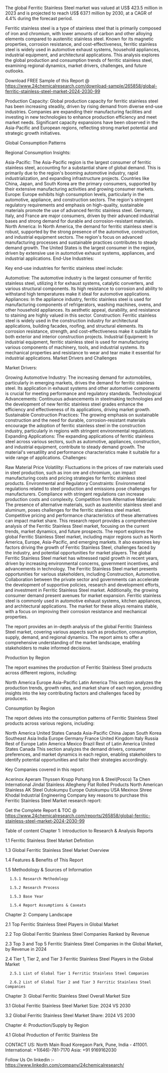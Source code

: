 The global Ferritic Stainless Steel market was valued at US$ 423.5 million in 2023 and is projected to reach US$ 637.1 million by 2030, at a CAGR of 4.4% during the forecast period.

Ferritic stainless steel is a type of stainless steel that is primarily composed of iron and chromium, with lower amounts of carbon and other alloying elements compared to austenitic stainless steel. Known for its magnetic properties, corrosion resistance, and cost-effectiveness, ferritic stainless steel is widely used in automotive exhaust systems, household appliances, industrial equipment, and architectural applications. This analysis explores the global production and consumption trends of ferritic stainless steel, examining regional dynamics, market drivers, challenges, and future outlooks.

Download FREE Sample of this Report @ https://www.24chemicalresearch.com/download-sample/265858/global-ferritic-stainless-steel-market-2024-2030-99

Production Capacity: Global production capacity for ferritic stainless steel has been increasing steadily, driven by rising demand from diverse end-use industries. Companies are expanding their manufacturing facilities and investing in new technologies to enhance production efficiency and meet market needs. Significant capacity expansions have been observed in the Asia-Pacific and European regions, reflecting strong market potential and strategic growth initiatives.

Global Consumption Patterns

Regional Consumption Insights:

Asia-Pacific: The Asia-Pacific region is the largest consumer of ferritic stainless steel, accounting for a substantial share of global demand. This is primarily due to the region's booming automotive industry, rapid industrialization, and expanding infrastructure projects. Countries like China, Japan, and South Korea are the primary consumers, supported by their extensive manufacturing activities and growing consumer markets.
Europe: Europe exhibits high consumption levels, particularly in the automotive, appliance, and construction sectors. The region's stringent regulatory requirements and emphasis on high-quality, sustainable materials promote the use of advanced ferritic stainless steel. Germany, Italy, and France are major consumers, driven by their advanced industrial bases and strong demand for durable and corrosion-resistant materials.
North America: In North America, the demand for ferritic stainless steel is robust, supported by the strong presence of the automotive, construction, and industrial equipment sectors. The region's focus on advanced manufacturing processes and sustainable practices contributes to steady demand growth. The United States is the largest consumer in the region, driven by extensive use in automotive exhaust systems, appliances, and industrial applications.
End-Use Industries:

Key end-use industries for ferritic stainless steel include:

Automotive: The automotive industry is the largest consumer of ferritic stainless steel, utilizing it for exhaust systems, catalytic converters, and various structural components. Its high resistance to corrosion and ability to withstand high temperatures make it ideal for automotive applications.
Appliances: In the appliance industry, ferritic stainless steel is used for manufacturing components of refrigerators, washing machines, ovens, and other household appliances. Its aesthetic appeal, durability, and resistance to staining are highly valued in this sector.
Construction: Ferritic stainless steel is widely used in the construction industry for architectural applications, building facades, roofing, and structural elements. Its corrosion resistance, strength, and cost-effectiveness make it suitable for both exterior and interior construction projects.
Industrial Equipment: In industrial equipment, ferritic stainless steel is used for manufacturing various components of machinery, tools, and industrial systems. Its mechanical properties and resistance to wear and tear make it essential for industrial applications.
Market Drivers and Challenges

Market Drivers:

Growing Automotive Industry: The increasing demand for automobiles, particularly in emerging markets, drives the demand for ferritic stainless steel. Its application in exhaust systems and other automotive components is crucial for meeting performance and regulatory standards.
Technological Advancements: Continuous advancements in steelmaking technologies and the development of new ferritic stainless steel grades enhance the efficiency and effectiveness of its applications, driving market growth.
Sustainable Construction Practices: The growing emphasis on sustainable construction and the need for durable, corrosion-resistant materials encourage the adoption of ferritic stainless steel in the construction industry, particularly in regions with stringent environmental regulations.
Expanding Applications: The expanding applications of ferritic stainless steel across various sectors, such as automotive, appliances, construction, and industrial equipment, contribute to steady demand growth. The material's versatility and performance characteristics make it suitable for a wide range of applications.
Challenges:

Raw Material Price Volatility: Fluctuations in the prices of raw materials used in steel production, such as iron ore and chromium, can impact manufacturing costs and pricing strategies for ferritic stainless steel products.
Environmental and Regulatory Constraints: Environmental regulations related to steel production and emissions pose challenges for manufacturers. Compliance with stringent regulations can increase production costs and complexity.
Competition from Alternative Materials: The presence of alternative materials, such as austenitic stainless steel and aluminum, poses challenges for the ferritic stainless steel market. Competitive pricing and performance characteristics of these alternatives can impact market share.
This research report provides a comprehensive analysis of the Ferritic Stainless Steel market, focusing on the current trends, market dynamics, and future prospects. The report explores the global Ferritic Stainless Steel market, including major regions such as North America, Europe, Asia-Pacific, and emerging markets. It also examines key factors driving the growth of Ferritic Stainless Steel, challenges faced by the industry, and potential opportunities for market players. The global Ferritic Stainless Steel market has witnessed rapid growth in recent years, driven by increasing environmental concerns, government incentives, and advancements in technology. The Ferritic Stainless Steel market presents opportunities for various stakeholders, including Construction, Automotive. Collaboration between the private sector and governments can accelerate the development of supportive policies, research and development efforts, and investment in Ferritic Stainless Steel market. Additionally, the growing consumer demand present avenues for market expansion.  Ferritic stainless steel is commonly used in automotive exhaust systems, kitchen appliances, and architectural applications. The market for these alloys remains stable, with a focus on improving their corrosion resistance and mechanical properties.

The report provides an in-depth analysis of the global Ferritic Stainless Steel market, covering various aspects such as production, consumption, supply, demand, and regional dynamics. The report aims to offer a comprehensive understanding of the market landscape, enabling stakeholders to make informed decisions.

Production by Region

The report examines the production of Ferritic Stainless Steel products across different regions, including:

North America
Europe
Asia–Pacific
Latin America
This section analyzes the production trends, growth rates, and market share of each region, providing insights into the key contributing factors and challenges faced by producers.

Consumption by Region

The report delves into the consumption patterns of Ferritic Stainless Steel products across various regions, including:

North America
United States
Canada
Asia-Pacific
China
Japan
South Korea
Southeast Asia
India
Europe
Germany
France
United Kingdom
Italy
Russia
Rest of Europe
Latin America
Mexico
Brazil
Rest of Latin America
United States
Canada
This section analyzes the demand drivers, consumer preferences, and market dynamics in each region, enabling stakeholders to identify potential opportunities and tailor their strategies accordingly.

Key Companies covered in this report:

Acerinox
Aperam
Thyssen Krupp
Pohang Iron & Steel(Posco)
Ta Chen International
Jindal Stainless
Allegheny Flat Rolled Products
North American Stainless
AK Steel
Outokumpu Europe
Outokumpu USA
Mexinox
Shree Khodal Industrial Engineering Company
key reasons to purchase this Ferritic Stainless Steel Market research report:

Get the Complete Report & TOC @ https://www.24chemicalresearch.com/reports/265858/global-ferritic-stainless-steel-market-2024-2030-99

Table of content
Chapter 1: Introduction to Research & Analysis Reports


1.1 Ferritic Stainless Steel Market Definition

1.3 Global Ferritic Stainless Steel Market Overview

1.4 Features & Benefits of This Report

1.5 Methodology & Sources of Information

      1.5.1 Research Methodology

      1.5.2 Research Process

      1.5.3 Base Year

      1.5.4 Report Assumptions & Caveats


Chapter 2: Company Landscape


2.1 Top Ferritic Stainless Steel Players in Global Market

2.2 Top Global Ferritic Stainless Steel Companies Ranked by Revenue

2.3 Top 3 and Top 5 Ferritic Stainless Steel Companies in the Global Market, by Revenue in 2024

2.4 Tier 1, Tier 2, and Tier 3 Ferritic Stainless Steel Players in the Global Market

      2.5.1 List of Global Tier 1 Ferritic Stainless Steel Companies

      2.6.2 List of Global Tier 2 and Tier 3 Ferritic Stainless Steel Companies


Chapter 3: Global Ferritic Stainless Steel Overall Market Size


3.1 Global Ferritic Stainless Steel Market Size: 2024 VS 2030

3.2 Global Ferritic Stainless Steel Market Share: 2024 VS 2030


Chapter 4: Production/Supply by Region


4.1 Global Production of Ferritic Stainless Ste

CONTACT US:
North Main Road Koregaon Park, Pune, India - 411001.
International: +1(646)-781-7170
Asia: +91 9169162030

Follow Us On linkedin :- https://www.linkedin.com/company/24chemicalresearch/

